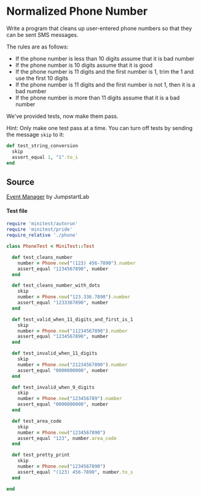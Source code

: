 # Normalized Phone Number

Write a program that cleans up user-entered phone numbers so that they can be sent SMS messages.

The rules are as follows:

* If the phone number is less than 10 digits assume that it is bad number
* If the phone number is 10 digits assume that it is good
* If the phone number is 11 digits and the first number is 1, trim the 1 and use the first 10 digits
* If the phone number is 11 digits and the first number is not 1, then it is a bad number
* If the phone number is more than 11 digits assume that it is a bad number

We've provided tests, now make them pass.

Hint: Only make one test pass at a time. You can turn off tests by sending the message `skip` to it:

```ruby
def test_string_conversion
  skip
  assert_equal 1, "1".to_i
end
```

## Source
[Event Manager](http://tutorials.jumpstartlab.com/projects/eventmanager.html) by JumpstartLab

#### Test file

```rb
require 'minitest/autorun'
require 'minitest/pride'
require_relative './phone'

class PhoneTest < MiniTest::Test

  def test_cleans_number
    number = Phone.new("(123) 456-7890").number
    assert_equal "1234567890", number
  end

  def test_cleans_number_with_dots
    skip
    number = Phone.new("123.336.7890").number
    assert_equal "1233367890", number
  end

  def test_valid_when_11_digits_and_first_is_1
    skip
    number = Phone.new("11234567890").number
    assert_equal "1234567890", number
  end

  def test_invalid_when_11_digits
    skip
    number = Phone.new("21234567890").number
    assert_equal "0000000000", number
  end

  def test_invalid_when_9_digits
    skip
    number = Phone.new("123456789").number
    assert_equal "0000000000", number
  end

  def test_area_code
    skip
    number = Phone.new("1234567890")
    assert_equal "123", number.area_code
  end

  def test_pretty_print
    skip
    number = Phone.new("1234567890")
    assert_equal "(123) 456-7890", number.to_s
  end

end
```

